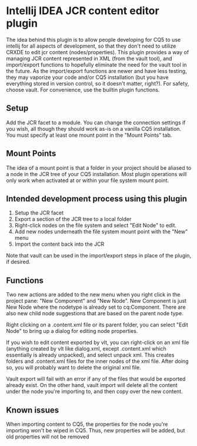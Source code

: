 Intellij IDEA JCR content editor plugin
=======================================

The idea behind this plugin is to allow people developing for CQ5 to use intellij for all aspects of development, so
that they don't need to utilize CRXDE to edit jcr content (nodes/properties).
This plugin provides a way of managing JCR content represented in XML (from the
vault tool), and import/export functions to hopefully eliminate the need for
the vault tool in the future. As the import/export functions are newer and have
less testing, they may vaporize your code and/or CQ5 installation (but you have
everything stored in version control, so it doesn't matter, right?).
For safety, choose vault. For convenience, use the builtin plugin functions.

Setup
-----

Add the JCR facet to a module.
You can change the connection settings if you wish, all though they should work
as-is on a vanilla CQ5 installation.
You must specify at least one mount point in the "Mount Points" tab.

Mount Points
------------

The idea of a mount point is that a folder in your project should be aliased to
a node in the JCR tree of your CQ5 installation. Most plugin operations will
only work when activated at or within your file system mount point.

Intended development process using this plugin
----------------------------------------------

1.	Setup the JCR facet
2.	Export a section of the JCR tree to a local folder
3.	Right-click nodes on the file system and select "Edit Node" to edit.
4.	Add new nodes underneath the file system mount point with the "New" menu
5.	Import the content back into the JCR

Note that vault can be used in the import/export steps in place of the plugin,
if desired.


Functions
---------
Two new actions are added to the new menu when you right click in the project
pane: "New Component" and "New Node". New Component is just New Node where the
nodetype is already set to cq:Component. There are also new child node
suggestions that are based on the parent node type.

Right clicking on a .content.xml file or its parent folder, you can select
"Edit Node" to bring up a dialog for editing node properties. 

If you wish to edit content exported by vlt, you can right-click on an xml file
(anything created by vlt like dialog.xml, except .content.xml which essentially
is already unpacked), and select unpack xml. This creates folders and
.content.xml files for the inner nodes of the xml file. After doing so, you 
will probably want to delete the original xml file.

Vault export will fail with an error if any of the files that would be exported
already exist. On the other hand, vault import will delete all the content 
under the node you're importing to, and then copy over the new content.


Known issues
------------

When importing content to CQ5, the properties for the node you're importing 
won't be wiped in CQ5. Thus, new properties will be added, but old properties
will not be removed
